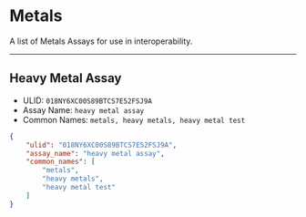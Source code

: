 # Metals
A list of Metals Assays for use in interoperability.

----------------------------------------

## Heavy Metal Assay

* ULID: `018NY6XC00S89BTCS7E52FSJ9A`
* Assay Name: `heavy metal assay`
* Common Names: `metals, heavy metals, heavy metal test`
```json
{
    "ulid": "018NY6XC00S89BTCS7E52FSJ9A",
    "assay_name": "heavy metal assay",
    "common_names": [
        "metals",
        "heavy metals",
        "heavy metal test"
    ]
}
```

